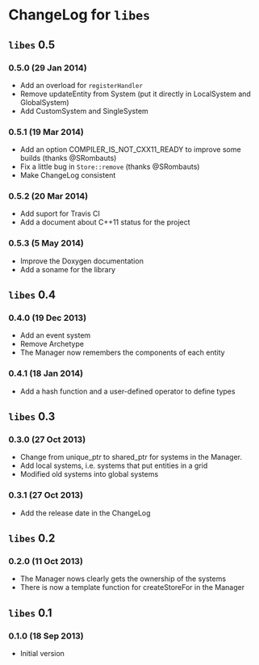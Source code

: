 # ChangeLog for `libes`

## `libes` 0.5

### 0.5.0 (29 Jan 2014)

* Add an overload for `registerHandler`
* Remove updateEntity from System (put it directly in LocalSystem and GlobalSystem)
* Add CustomSystem and SingleSystem

### 0.5.1 (19 Mar 2014)

* Add an option COMPILER_IS_NOT_CXX11_READY to improve some builds (thanks @SRombauts)
* Fix a little bug in `Store::remove` (thanks @SRombauts)
* Make ChangeLog consistent

### 0.5.2 (20 Mar 2014)

* Add suport for Travis CI
* Add a document about C++11 status for the project

### 0.5.3 (5 May 2014)

* Improve the Doxygen documentation
* Add a soname for the library

## `libes` 0.4

### 0.4.0 (19 Dec 2013)

* Add an event system
* Remove Archetype
* The Manager now remembers the components of each entity

### 0.4.1 (18 Jan 2014)

* Add a hash function and a user-defined operator to define types

## `libes` 0.3

### 0.3.0 (27 Oct 2013)

* Change from unique_ptr to shared_ptr for systems in the Manager.
* Add local systems, i.e. systems that put entities in a grid
* Modified old systems into global systems

### 0.3.1 (27 Oct 2013)

* Add the release date in the ChangeLog

## `libes` 0.2

### 0.2.0 (11 Oct 2013)

* The Manager nows clearly gets the ownership of the systems
* There is now a template function for createStoreFor in the Manager

## `libes` 0.1

### 0.1.0 (18 Sep 2013)

* Initial version
